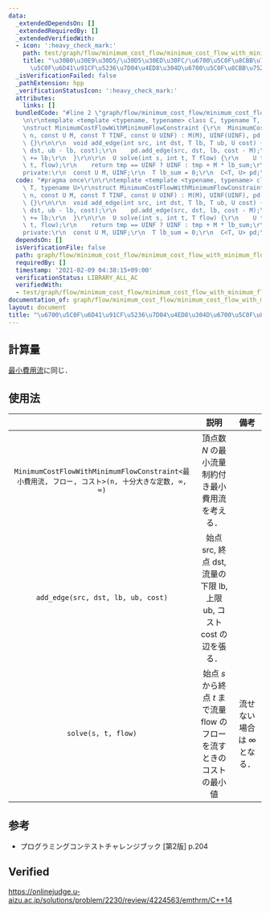 ```yaml
---
data:
  _extendedDependsOn: []
  _extendedRequiredBy: []
  _extendedVerifiedWith:
  - icon: ':heavy_check_mark:'
    path: test/graph/flow/minimum_cost_flow/minimum_cost_flow_with_minimum_flow_constraint.test.cpp
    title: "\u30B0\u30E9\u30D5/\u30D5\u30ED\u30FC/\u6700\u5C0F\u8CBB\u7528\u6D41/\u6700\
      \u5C0F\u6D41\u91CF\u5236\u7D04\u4ED8\u304D\u6700\u5C0F\u8CBB\u7528\u6D41"
  _isVerificationFailed: false
  _pathExtension: hpp
  _verificationStatusIcon: ':heavy_check_mark:'
  attributes:
    links: []
  bundledCode: "#line 2 \"graph/flow/minimum_cost_flow/minimum_cost_flow_with_minimum_flow_constraint.hpp\"\
    \n\r\ntemplate <template <typename, typename> class C, typename T, typename U>\r\
    \nstruct MinimumCostFlowWithMinimumFlowConstraint {\r\n  MinimumCostFlowWithMinimumFlowConstraint(int\
    \ n, const U M, const T TINF, const U UINF) : M(M), UINF(UINF), pd(n, TINF, UINF)\
    \ {}\r\n\r\n  void add_edge(int src, int dst, T lb, T ub, U cost) {\r\n    pd.add_edge(src,\
    \ dst, ub - lb, cost);\r\n    pd.add_edge(src, dst, lb, cost - M);\r\n    lb_sum\
    \ += lb;\r\n  }\r\n\r\n  U solve(int s, int t, T flow) {\r\n    U tmp = pd.minimum_cost_flow(s,\
    \ t, flow);\r\n    return tmp == UINF ? UINF : tmp + M * lb_sum;\r\n  }\r\n\r\n\
    private:\r\n  const U M, UINF;\r\n  T lb_sum = 0;\r\n  C<T, U> pd;\r\n};\r\n"
  code: "#pragma once\r\n\r\ntemplate <template <typename, typename> class C, typename\
    \ T, typename U>\r\nstruct MinimumCostFlowWithMinimumFlowConstraint {\r\n  MinimumCostFlowWithMinimumFlowConstraint(int\
    \ n, const U M, const T TINF, const U UINF) : M(M), UINF(UINF), pd(n, TINF, UINF)\
    \ {}\r\n\r\n  void add_edge(int src, int dst, T lb, T ub, U cost) {\r\n    pd.add_edge(src,\
    \ dst, ub - lb, cost);\r\n    pd.add_edge(src, dst, lb, cost - M);\r\n    lb_sum\
    \ += lb;\r\n  }\r\n\r\n  U solve(int s, int t, T flow) {\r\n    U tmp = pd.minimum_cost_flow(s,\
    \ t, flow);\r\n    return tmp == UINF ? UINF : tmp + M * lb_sum;\r\n  }\r\n\r\n\
    private:\r\n  const U M, UINF;\r\n  T lb_sum = 0;\r\n  C<T, U> pd;\r\n};\r\n"
  dependsOn: []
  isVerificationFile: false
  path: graph/flow/minimum_cost_flow/minimum_cost_flow_with_minimum_flow_constraint.hpp
  requiredBy: []
  timestamp: '2021-02-09 04:38:15+09:00'
  verificationStatus: LIBRARY_ALL_AC
  verifiedWith:
  - test/graph/flow/minimum_cost_flow/minimum_cost_flow_with_minimum_flow_constraint.test.cpp
documentation_of: graph/flow/minimum_cost_flow/minimum_cost_flow_with_minimum_flow_constraint.hpp
layout: document
title: "\u6700\u5C0F\u6D41\u91CF\u5236\u7D04\u4ED8\u304D\u6700\u5C0F\u8CBB\u7528\u6D41"
---
```



## 計算量

[最小費用流](minimum_cost_flow.md)に同じ．


## 使用法

||説明|備考|
|:--:|:--:|:--:|
|`MinimumCostFlowWithMinimumFlowConstraint<最小費用流, フロー, コスト>(n, 十分大きな定数, ∞, ∞)`|頂点数 $N$ の最小流量制約付き最小費用流を考える．||
|`add_edge(src, dst, lb, ub, cost)`|始点 $\mathrm{src}$, 終点 $\mathrm{dst}$, 流量の下限 $\mathrm{lb}$, 上限 $\mathrm{ub}$, コスト $\mathrm{cost}$ の辺を張る．||
|`solve(s, t, flow)`|始点 $s$ から終点 $t$ まで流量 $\mathrm{flow}$ のフローを流すときのコストの最小値|流せない場合は $\infty$ となる．|


## 参考

- プログラミングコンテストチャレンジブック \[第2版\] p.204


## Verified

https://onlinejudge.u-aizu.ac.jp/solutions/problem/2230/review/4224563/emthrm/C++14

